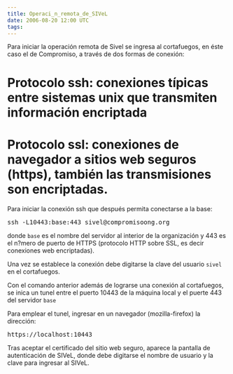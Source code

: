 ```yaml
---
title: Operaci_n_remota_de_SIVeL
date: 2006-08-20 12:00 UTC
tags:
---
```

Para iniciar la operación remota de Sivel se ingresa al cortafuegos,  en éste caso el de Compromiso, a través de dos formas de conexión:
# Protocolo ssh: conexiones típicas entre sistemas unix que transmiten información encriptada
# Protocolo ssl: conexiones de navegador a sitios web seguros (https), también las transmisiones son encriptadas.

Para iniciar la conexión ssh que después permita conectarse a la base:
<pre>
ssh -L10443:base:443 sivel@compromisoong.org
</pre>

donde ```base``` es el nombre del servidor al interior de la organización y 443 es el n?mero de puerto de HTTPS (protocolo HTTP sobre SSL, es decir conexiones web encriptadas).

Una vez se establece la conexión debe digitarse la clave del usuario ```sivel``` en el cortafuegos.

Con el comando anterior además de lograrse una conexión al cortafuegos, se inica un tunel entre el puerto 10443 de la máquina local y el puerte 443 del servidor ```base```

Para emplear el tunel, ingresar en un navegador (mozilla-firefox) la dirección:
<pre>
https://localhost:10443
</pre>

Tras aceptar el certificado del sitio web seguro, aparece la pantalla de autenticación de SIVeL, donde debe digitarse el nombre de usuario y la clave para ingresar al SIVeL.
